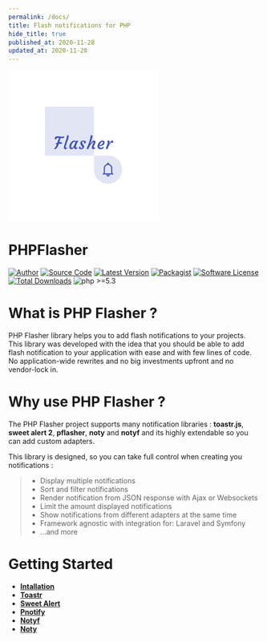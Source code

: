 ```yaml
---
permalink: /docs/
title: Flash notifications for PHP
hide_title: true
published_at: 2020-11-28
updated_at: 2020-11-28
---
```


<div class="text-center mb-8">
    <img id="logo" src="/static/php-flasher.png" height="300px" width="300px" alt="PHP Flasher">
    <h1 class="text-indigo-900 mt-1">
        PHP<span class="text-indigo-500">Flasher</span>
    </h1>
</div>

[![Author](https://img.shields.io/badge/author-@yoeunes-blue.svg)](https://www.linkedin.com/in/younes-khoubza/)
[![Source Code](https://img.shields.io/badge/source-php--flasher/flasher-blue.svg?style=flat-square)](https://github.com/php-flasher/flasher)
[![Latest Version](https://img.shields.io/github/tag/php-flasher/flasher.svg)](https://github.com/php-flasher/flasher/releases)
[![Packagist](https://img.shields.io/badge/packagist-php--flasher/flasher-orange.svg?style=flat-square)](https://packagist.org/packages/php-flasher/flasher)
[![Software License](https:////img.shields.io/badge/license-MIT-brightgreen.svg)](https://github.com/php-flasher/flasher/blob/master/LICENSE)
[![Total Downloads](https://img.shields.io/packagist/dt/php-flasher/flasher.svg)](https://packagist.org/packages/php-flasher/flasher)
![php >=5.3](https://img.shields.io/packagist/php-v/php-flasher/flasher.svg?style=flat-square)

# What is PHP Flasher ?

PHP Flasher library helps you to add flash notifications to your projects. 
This library was developed with the idea that you should
be able to add flash notification to your application with ease and with few lines of code. No application-wide
rewrites and no big investments upfront and no vendor-lock in.

# Why use PHP Flasher ?

The PHP Flasher project supports many notification libraries : __toastr.js__, __sweet alert 2__, __pflasher__, __noty__ and __notyf__
and its highly extendable so you can add custom adapters.

This library is designed, so you can take full control when creating you notifications :

> * Display multiple notifications
> * Sort and filter notifications
> * Render notification from JSON response with Ajax or Websockets
> * Limit the amount displayed notifications
> * Show notifications from different adapters at the same time
> * Framework agnostic with integration for: Laravel and Symfony
> * ...and more

# Getting Started

* **[Intallation]()**
* **[Toastr]()**
* **[Sweet Alert]()**
* **[Pnotify]()**
* **[Notyf]()**
* **[Noty](/docs/noty)**
